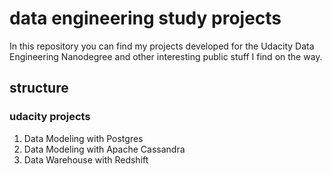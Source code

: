 # data engineering study projects

In this repository you can find my projects developed for the Udacity Data Engineering Nanodegree and other interesting public stuff I find on the way.

## structure

### udacity projects

1. Data Modeling with Postgres
2. Data Modeling with Apache Cassandra
3. Data Warehouse with Redshift
